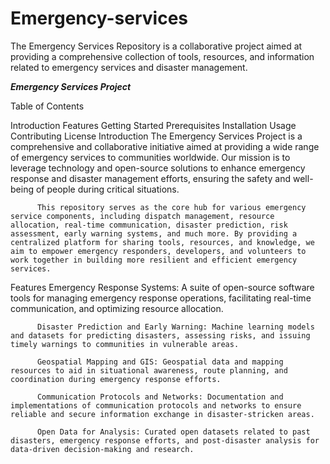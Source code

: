 # Emergency-services
The Emergency Services Repository is a collaborative project aimed at providing a comprehensive collection of tools, resources, and information related to emergency services and disaster management. 

***Emergency Services Project***

Table of Contents

Introduction
  Features
  Getting Started
  Prerequisites
  Installation
  Usage
  Contributing
  License
Introduction
          The Emergency Services Project is a comprehensive and collaborative initiative aimed at providing a wide range of emergency services to communities worldwide. Our mission is to leverage technology and open-source solutions to enhance emergency response and disaster management efforts, ensuring the safety and well-being of people during critical situations.
          
          This repository serves as the core hub for various emergency service components, including dispatch management, resource allocation, real-time communication, disaster prediction, risk assessment, early warning systems, and much more. By providing a centralized platform for sharing tools, resources, and knowledge, we aim to empower emergency responders, developers, and volunteers to work together in building more resilient and efficient emergency services.

Features
          Emergency Response Systems: A suite of open-source software tools for managing emergency response operations, facilitating real-time communication, and optimizing resource allocation.
          
          Disaster Prediction and Early Warning: Machine learning models and datasets for predicting disasters, assessing risks, and issuing timely warnings to communities in vulnerable areas.
          
          Geospatial Mapping and GIS: Geospatial data and mapping resources to aid in situational awareness, route planning, and coordination during emergency response efforts.
          
          Communication Protocols and Networks: Documentation and implementations of communication protocols and networks to ensure reliable and secure information exchange in disaster-stricken areas.
          
          Open Data for Analysis: Curated open datasets related to past disasters, emergency response efforts, and post-disaster analysis for data-driven decision-making and research.

